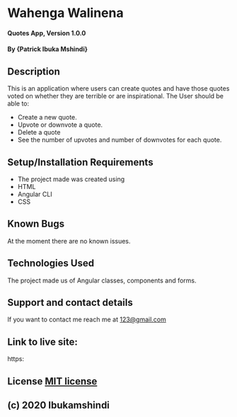# Wahenga Walinena
#### Quotes App, Version 1.0.0
#### By **{Patrick Ibuka Mshindi}**
## Description
This is an application where users can create quotes and have those quotes voted on whether they are terrible or are inspirational. The User should be able to:
* Create a new quote.
* Upvote or downvote a quote.
* Delete a quote
* See the number of upvotes and number of downvotes for each quote. 
## Setup/Installation Requirements
* The project made was created using
* HTML
* Angular CLI
* CSS
## Known Bugs
At the moment there are no known issues.
## Technologies Used
The project made us of Angular  classes, components and forms.
## Support and contact details
If you want to contact me reach me at 123@gmail.com
## Link to live site: 
https:
## License [MIT license](https://opensource.org/licenses/MIT)
## (c) 2020 Ibukamshindi

